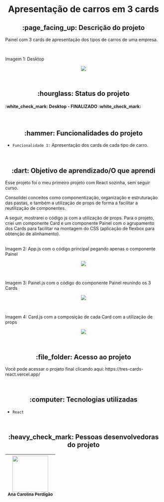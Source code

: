 <h1 align="center"> Apresentação de carros em 3 cards</h1>

<h2 align="center">:page_facing_up: Descrição do projeto </h2>
<p>Painel com 3 cards de apresentação dos tipos de carros de uma empresa. </p>

<br>

<p>Imagem 1: Desktop</p>
<p align="center"><img src="https://user-images.githubusercontent.com/108142878/190515158-b3f2be1a-c1d4-4c85-a712-10ce4634e178.png" width:1000></p>

<br>
<h2 align="center">:hourglass: Status do projeto </h2>
<h4> :white_check_mark: Desktop - FINALIZADO :white_check_mark: </h4>


<br>
<h2 align="center">:hammer: Funcionalidades do projeto </h2>

- ``Funcionalidade 1:`` Apresentação dos cards de cada tipo de carro.

<br>
<h2 align="center"> :dart: Objetivo de aprendizado/O que aprendi </h2>
<p>Esse projeto foi o meu primeiro projeto com React sozinha, sem seguir curso. </p>
<p>Consolidei conceitos como componentização, organização e estruturação das pastas, e também a utilização de props de forma a facilitar a reutilização de componentes.</p>
<p>A seguir, mostrarei o código js com a utilização de props. Para o projeto, criei um componente Card e um componente Painel com o agrupamento dos Cards para facilitar na montagem do CSS (aplicação de flexbox para obtenção de alinhamento).
<br>
<br>

<p>Imagem 2: App.js com o código principal pegando apenas o componente Painel</p>
<p align="center"><img src="https://user-images.githubusercontent.com/108142878/190517056-8c7fe805-3467-4360-9521-e6918c39770a.png" width:1000></p>
<br>

<p>Imagem 3: Painel.js com o código do componente Painel reunindo os 3 Cards</p>
<p align="center"><img src="https://user-images.githubusercontent.com/108142878/190517190-f795ec89-79ba-4aa1-aac1-e988e131aebd.png" width:1000></p>
<br>

<p>Imagem 4: Card.js com a composição de cada Card com a utilização de props</p>
<p align="center"><img src="https://user-images.githubusercontent.com/108142878/190517322-390102c8-e072-452b-a2d2-d1dd36bfd90e.png" width:1000></p>

<br>
<h2 align="center"> :file_folder: Acesso ao projeto </h2>
<p> Você pode acessar o projeto final clicando aqui: https://tres-cards-react.vercel.app/ </p>
<br>
<h2 align="center"> :computer: Tecnologias utilizadas </h2>

- ``React``

<br>
<h2 align="center"> :heavy_check_mark: Pessoas desenvolvedoras do projeto </h2>

| <img src="https://user-images.githubusercontent.com/108142878/183316759-e46fcec3-8594-4aca-b030-66b1e07263e0.jpg" width=115><br><sub>Ana Carolina Perdigão</sub> | 
| :---: |
